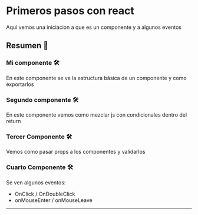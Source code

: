 # Primeros pasos con react

Aqui vemos una iniciacion a que es un componente y a algunos eventos

## Resumen 🚀

### Mi componente 🛠️
En este componente se ve la estructura básica de un componente y como exportarlos

### Segundo componente 🛠️
En este componente vemos como mezclar js con condicionales dentro del return

### Tercer Componente 🛠️
Vemos como pasar props a los componentes y validarlos

### Cuarto Componente 🛠️
Se ven algunos eventos:
* OnClick / OnDoubleClick
* onMouseEnter / onMouseLeave

---